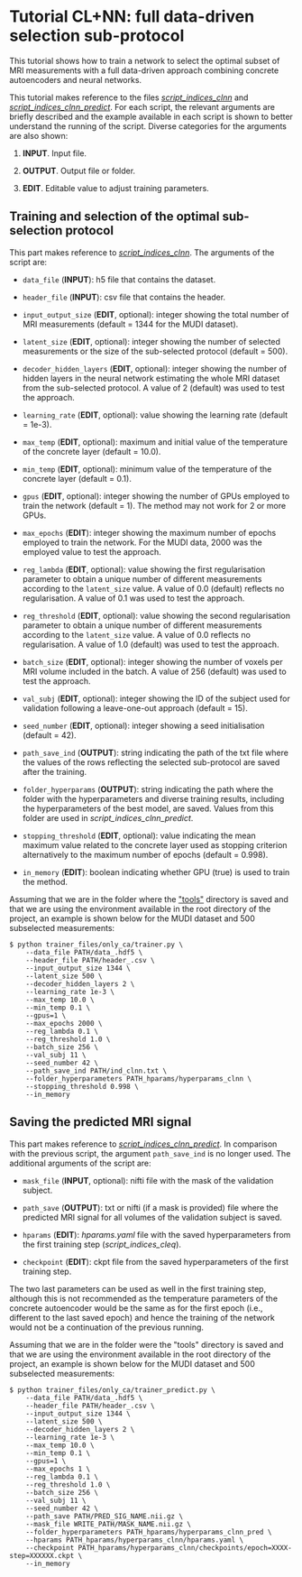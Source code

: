 # Tutorial CL+NN: full data-driven selection sub-protocol

This tutorial shows how to train a network to select the optimal subset of MRI measurements with a full data-driven approach combining concrete autoencoders and neural networks.

This tutorial makes reference to the files [*script_indices_clnn*](https://github.com/aplanchu/ZEBRA-CA/tree/main/tutorials/template_scripts/script_indices_clnn) and [*script_indices_clnn_predict*](https://github.com/aplanchu/ZEBRA-CA/tree/main/tutorials/template_scripts/script_indices_clnn_predict). For each script, the relevant arguments are briefly described and the example available in each script is shown to better understand the running of the script. Diverse categories for the arguments are also shown:

1. **INPUT**. Input file.

2. **OUTPUT**. Output file or folder.

3. **EDIT**. Editable value to adjust training parameters.

## Training and selection of the optimal sub-selection protocol

This part makes reference to [*script_indices_clnn*](https://github.com/aplanchu/ZEBRA-CA/tree/main/tutorials/template_scripts/script_indices_clnn). The arguments of the script are:

* `data_file` (**INPUT**): h5 file that contains the dataset.

* `header_file` (**INPUT**): csv file that contains the header.

* `input_output_size` (**EDIT**, optional): integer showing the total number of MRI measurements (default = 1344 for the MUDI dataset).

* `latent_size` (**EDIT**, optional): integer showing the number of selected measurements or the size of the sub-selected protocol (default = 500).

* `decoder_hidden_layers` (**EDIT**, optional): integer showing the number of hidden layers in the neural network estimating the whole MRI dataset from the sub-selected protocol. A value of 2 (default) was used to test the approach.

* `learning_rate` (**EDIT**, optional): value showing the learning rate (default = 1e-3).

* `max_temp` (**EDIT**, optional): maximum and initial value of the temperature of the concrete layer (default = 10.0).

* `min_temp` (**EDIT**, optional): minimum value of the temperature of the concrete layer (default = 0.1).

* `gpus` (**EDIT**, optional): integer showing the number of GPUs employed to train the network (default = 1). The method may not work for 2 or more GPUs.

* `max_epochs` (**EDIT**): integer showing the maximum number of epochs employed to train the network. For the MUDI data, 2000 was the employed value to test the approach.

* `reg_lambda` (**EDIT**, optional): value showing the first regularisation parameter to obtain a unique number of different measurements according to the `latent_size` value. A value of 0.0 (default) reflects no regularisation. A value of 0.1 was used to test the approach.

* `reg_threshold` (**EDIT**, optional): value showing the second regularisation parameter to obtain a unique number of different measurements according to the `latent_size` value. A value of 0.0 reflects no regularisation. A value of 1.0 (default) was used to test the approach.

* `batch_size` (**EDIT**, optional): integer showing the number of voxels per MRI volume included in the batch. A value of 256 (default) was used to test the approach.

* `val_subj` (**EDIT**, optional): integer showing the ID of the subject used for validation following a leave-one-out approach (default = 15).

* `seed_number` (**EDIT**, optional): integer showing a seed initialisation (default = 42).

* `path_save_ind` (**OUTPUT**): string indicating the path of the txt file where the values of the rows reflecting the selected sub-protocol are saved after the training.

* `folder_hyperparams` (**OUTPUT**): string indicating the path where the folder with the hyperparameters and diverse training results, including the hyperparameters of the best model, are saved. Values from this folder are used in *script_indices_clnn_predict*.

* `stopping_threshold` (**EDIT**, optional): value indicating the mean maximum value related to the concrete layer used as stopping criterion alternatively to the maximum number of epochs (default = 0.998).

* `in_memory` (**EDIT**): boolean indicating whether GPU (true) is used to train the method.

Assuming that we are in the folder where the ["tools"](https://github.com/aplanchu/ZEBRA-CA/tree/main/tools/) directory is saved and that we are using the environment available in the root directory of the project, an example is shown below for the MUDI dataset and 500 subselected measurements:

```
$ python trainer_files/only_ca/trainer.py \
    --data_file PATH/data_.hdf5 \
    --header_file PATH/header_.csv \
    --input_output_size 1344 \
    --latent_size 500 \
    --decoder_hidden_layers 2 \
    --learning_rate 1e-3 \
    --max_temp 10.0 \
    --min_temp 0.1 \
    --gpus=1 \
    --max_epochs 2000 \
    --reg_lambda 0.1 \
    --reg_threshold 1.0 \
    --batch_size 256 \
    --val_subj 11 \
    --seed_number 42 \
    --path_save_ind PATH/ind_clnn.txt \
    --folder_hyperparameters PATH_hparams/hyperparams_clnn \
    --stopping_threshold 0.998 \
    --in_memory
```

## Saving the predicted MRI signal

This part makes reference to [*script_indices_clnn_predict*](https://github.com/aplanchu/ZEBRA-CA/tree/main/tutorials/template_scripts/script_indices_clnn_predict). In comparison with the previous script, the argument `path_save_ind` is no longer used. The additional arguments of the script are:

* `mask_file` (**INPUT**, optional): nifti file with the mask of the validation subject.

* `path_save` (**OUTPUT**): txt or nifti (if a mask is provided) file where the predicted MRI signal for all volumes of the validation subject is saved.

* `hparams` (**EDIT**): *hparams.yaml* file with the saved hyperparameters from the first training step (*script_indices_cleq*).

* `checkpoint` (**EDIT**): ckpt file from the saved hyperparameters of the first training step.

The two last parameters can be used as well in the first training step, although this is not recommended as the temperature parameters of the concrete autoencoder would be the same as for the first epoch (i.e., different to the last saved epoch) and hence the training of the network would not be a continuation of the previous running.

Assuming that we are in the folder were the "tools" directory is saved and that we are using the environment available in the root directory of the project, an example is shown below for the MUDI dataset and 500 subselected measurements:

```
$ python trainer_files/only_ca/trainer_predict.py \
    --data_file PATH/data_.hdf5 \
    --header_file PATH/header_.csv \
    --input_output_size 1344 \
    --latent_size 500 \
    --decoder_hidden_layers 2 \
    --learning_rate 1e-3 \
    --max_temp 10.0 \
    --min_temp 0.1 \
    --gpus=1 \
    --max_epochs 1 \
    --reg_lambda 0.1 \
    --reg_threshold 1.0 \
    --batch_size 256 \
    --val_subj 11 \
    --seed_number 42 \
    --path_save PATH/PRED_SIG_NAME.nii.gz \
    --mask_file WRITE_PATH/MASK_NAME.nii.gz \
    --folder_hyperparameters PATH_hparams/hyperparams_clnn_pred \
    --hparams PATH_hparams/hyperparams_clnn/hparams.yaml \
    --checkpoint PATH_hparams/hyperparams_clnn/checkpoints/epoch=XXXX-step=XXXXXX.ckpt \
    --in_memory
```

